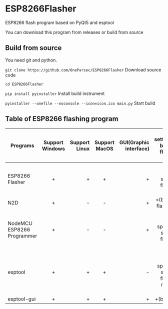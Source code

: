 # ESP8266Flasher
ESP8266 flash program based on PyQt5 and esptool

You can download this program from releases or build from source

## Build from source

You need git and python.

```git clone https://github.com/OneParsec/ESP8266Flasher``` Download source code

```cd ESP8266Flasher``` 

```pip install pyinstaller``` Install build instrument

```pyinstaller --onefile --noconsole --icon=icon.ico main.py``` Start build

## Table of ESP8266 flashing program
| Programs                   | Support Windows | Support Linux | Support MacOS   | GUI(Graphic interface) | More settings(like baud rate, flash size, etc.)                    | 
| ---------------------------|:---------------:| -------------:|:---------------:| ----------------------:| ------------------------------------------------------------------:|
| ESP8266 Flasher            | +               | +             | +               | +                      | +(baud rate,flash size,erase flash,flash mode)                     |
| N2D                        | +               | -             | -               | +                      | +(baud rate, flash mode)                                           |
| NodeMCU ESP8266 Programmer | +               | -             | -               | +                      | +(baud rate,flash speed,flash size,erase flash,flash mode)         |
| esptool                    | +               | +             | +               | -                      | +(baud rate,flash speed,flash size,erase flash,flash mode and more)|
| esptool-gui                | +               | +             | +               | +                      | +(baud rate)                                                       |
